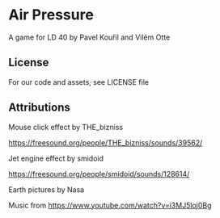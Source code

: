 # Air Pressure

A game for LD 40 by Pavel Kouřil and Vilém Otte

## License

For our code and assets, see LICENSE file

## Attributions

Mouse click effect by THE_bizniss

https://freesound.org/people/THE_bizniss/sounds/39562/

Jet engine effect by smidoid

https://freesound.org/people/smidoid/sounds/128614/

Earth pictures by Nasa

Music from https://www.youtube.com/watch?v=i3MJ5loj0Bg